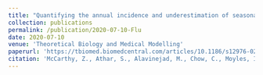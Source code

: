 ```yaml
---
title: "Quantifying the annual incidence and underestimation of seasonal influenza: A modelling approach"
collection: publications
permalink: /publication/2020-07-10-Flu
date: 2020-07-10
venue: 'Theoretical Biology and Medical Modelling'
paperurl: 'https://tbiomed.biomedcentral.com/articles/10.1186/s12976-020-00129-4'
citation: 'McCarthy, Z., Athar, S., Alavinejad, M., Chow, C., Moyles, I., Nah, K., Kong, J.D., Agrawal, N., Jaber, A., Keane, L. and Liu, S. (2020). "Quantifying the annual incidence and underestimation of seasonal influenza: A modelling approach" <i>Theoretical Biology and Medical Modelling</i>. 17(1), pp.1-16.'
---
```

